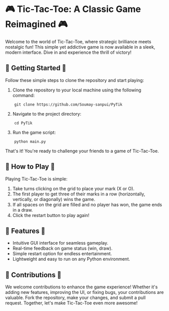   
🎮 Tic-Tac-Toe: A Classic Game Reimagined 🎮
============================================

Welcome to the world of Tic-Tac-Toe, where strategic brilliance meets nostalgic fun! This simple yet addictive game is now available in a sleek, modern interface. Dive in and experience the thrill of victory!

🚀 Getting Started 🚀
---------------------

Follow these simple steps to clone the repository and start playing:

1.  Clone the repository to your local machine using the following command:
```
    git clone https://github.com/Soumay-sanpui/PyTik
```
2.  Navigate to the project directory:
```
    cd PyTik
```
3.  Run the game script:
```
    python main.py
```
That's it! You're ready to challenge your friends to a game of Tic-Tac-Toe.

🎯 How to Play 🎯
-----------------

Playing Tic-Tac-Toe is simple:

1.  Take turns clicking on the grid to place your mark (X or O).
2.  The first player to get three of their marks in a row (horizontally, vertically, or diagonally) wins the game.
3.  If all spaces on the grid are filled and no player has won, the game ends in a draw.
4.  Click the restart button to play again!

🌟 Features 🌟
--------------

*   Intuitive GUI interface for seamless gameplay.
*   Real-time feedback on game status (win, draw).
*   Simple restart option for endless entertainment.
*   Lightweight and easy to run on any Python environment.

🔧 Contributions 🔧
-------------------

We welcome contributions to enhance the game experience! Whether it's adding new features, improving the UI, or fixing bugs, your contributions are valuable. Fork the repository, make your changes, and submit a pull request. Together, let's make Tic-Tac-Toe even more awesome!
